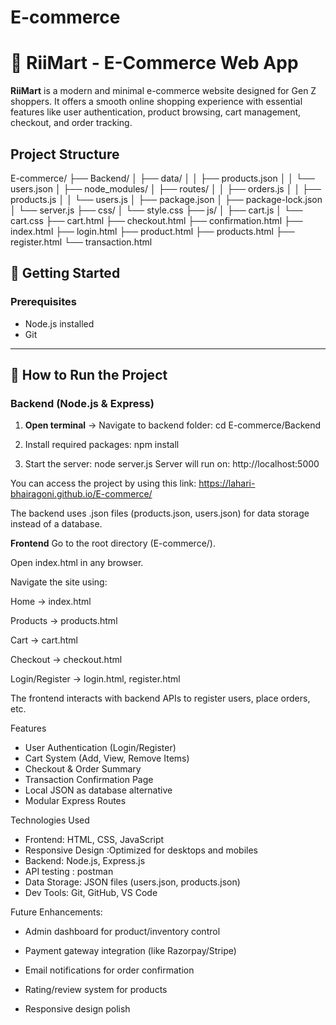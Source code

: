 # E-commerce
# 🛒 RiiMart - E-Commerce Web App

**RiiMart** is a modern and minimal e-commerce website designed for Gen Z shoppers. It offers a smooth online shopping experience with essential features like user authentication, product browsing, cart management, checkout, and order tracking.


##  Project Structure

E-commerce/
├── Backend/
│ ├── data/
│ │ ├── products.json
│ │ └── users.json
│ ├── node_modules/
│ ├── routes/
│ │ ├── orders.js
│ │ ├── products.js
│ │ └── users.js
│ ├── package.json
│ ├── package-lock.json
│ └── server.js
├── css/
│ └── style.css
├── js/
│ ├── cart.js
│ └── cart.css
├── cart.html
├── checkout.html
├── confirmation.html
├── index.html
├── login.html
├── product.html
├── products.html
├── register.html
└── transaction.html


## 🚀 Getting Started

### Prerequisites

- Node.js installed
- Git


---

## 🚀 How to Run the Project

###  Backend (Node.js & Express)

1. **Open terminal** → Navigate to backend folder:
   cd E-commerce/Backend
   
2. Install required packages:
     npm install

3. Start the server:
     node server.js
Server will run on: http://localhost:5000

You can access the project by using this link: https://lahari-bhairagoni.github.io/E-commerce/

The backend uses .json files (products.json, users.json) for data storage instead of a database.

**Frontend**
Go to the root directory (E-commerce/).

Open index.html in any browser.

Navigate the site using:

Home → index.html

Products → products.html

Cart → cart.html

Checkout → checkout.html

Login/Register → login.html, register.html

The frontend interacts with backend APIs to register users, place orders, etc.

 Features
  * User Authentication (Login/Register)
  * Cart System (Add, View, Remove Items)
  * Checkout & Order Summary
  * Transaction Confirmation Page
  * Local JSON as database alternative
  * Modular Express Routes

Technologies Used
 * Frontend: HTML, CSS, JavaScript
 * Responsive Design :Optimized for desktops and mobiles
 * Backend: Node.js, Express.js
 * API testing : postman
 * Data Storage: JSON files (users.json, products.json)
 * Dev Tools: Git, GitHub, VS Code

Future Enhancements:
* Admin dashboard for product/inventory control

* Payment gateway integration (like Razorpay/Stripe)

* Email notifications for order confirmation

* Rating/review system for products
 
* Responsive design polish

